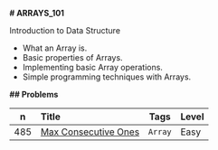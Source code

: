 **# ARRAYS_101**

Introduction to Data Structure

- What an Array is.
- Basic properties of Arrays.
- Implementing basic Array operations.
- Simple programming techniques with Arrays.

**## Problems**

n| Title | Tags | Level
---|:---|---|:---
485| [Max Consecutive Ones](problems.md) | ``Array`` | Easy
